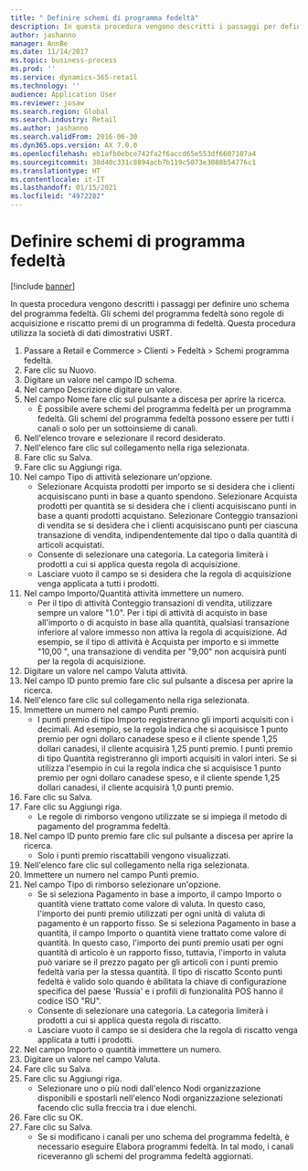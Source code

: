 ```yaml
---
title: " Definire schemi di programma fedeltà"
description: In questa procedura vengono descritti i passaggi per definire uno schema del programma fedeltà.
author: jashanno
manager: AnnBe
ms.date: 11/14/2017
ms.topic: business-process
ms.prod: ''
ms.service: dynamics-365-retail
ms.technology: ''
audience: Application User
ms.reviewer: josaw
ms.search.region: Global
ms.search.industry: Retail
ms.author: jashanno
ms.search.validFrom: 2016-06-30
ms.dyn365.ops.version: AX 7.0.0
ms.openlocfilehash: eb1afb0ebce742fa2f6accd65e553df6607107a4
ms.sourcegitcommit: 38d40c331c8894acb7b119c5073e3088b54776c1
ms.translationtype: HT
ms.contentlocale: it-IT
ms.lasthandoff: 01/15/2021
ms.locfileid: "4972282"
---
```

# <a name="define-loyalty-schemes"></a> Definire schemi di programma fedeltà

[!include [banner](../includes/banner.md)]

In questa procedura vengono descritti i passaggi per definire uno schema del programma fedeltà. Gli schemi del programma fedeltà sono regole di acquisizione e riscatto premi di un programma di fedeltà. Questa procedura utilizza la società di dati dimostrativi USRT.

1. Passare a Retail e Commerce > Clienti > Fedeltà > Schemi programma fedeltà.
2. Fare clic su Nuovo.
3. Digitare un valore nel campo ID schema.
4. Nel campo Descrizione digitare un valore.
5. Nel campo Nome fare clic sul pulsante a discesa per aprire la ricerca.
    * È possibile avere schemi del programma fedeltà per un programma fedeltà. Gli schemi del programma fedeltà possono essere per tutti i canali o solo per un sottoinsieme di canali.  
6. Nell'elenco trovare e selezionare il record desiderato.
7. Nell'elenco fare clic sul collegamento nella riga selezionata.
8. Fare clic su Salva.
9. Fare clic su Aggiungi riga.
10. Nel campo Tipo di attività selezionare un'opzione.
    * Selezionare Acquista prodotti per importo se si desidera che i clienti acquisiscano punti in base a quanto spendono. Selezionare Acquista prodotti per quantità se si desidera che i clienti acquisiscano punti in base a quanti prodotti acquistano.  Selezionare Conteggio transazioni di vendita se si desidera che i clienti acquisiscano punti per ciascuna transazione di vendita, indipendentemente dal tipo o dalla quantità di articoli acquistati.  
    * Consente di selezionare una categoria. La categoria limiterà i prodotti a cui si applica questa regola di acquisizione.  
    * Lasciare vuoto il campo se si desidera che la regola di acquisizione venga applicata a tutti i prodotti.  
11. Nel campo Importo/Quantità attività immettere un numero.
    *  Per il tipo di attività Conteggio transazioni di vendita, utilizzare sempre un valore "1.0". Per i tipi di attività di acquisto in base all'importo o di acquisto in base alla quantità, qualsiasi transazione inferiore al valore immesso non attiva la regola di acquisizione. Ad esempio, se il tipo di attività è Acquista per importo e si immette "10,00 ", una transazione di vendita per "9,00" non acquisirà punti per la regola di acquisizione.  
12. Digitare un valore nel campo Valuta attività.
13. Nel campo ID punto premio fare clic sul pulsante a discesa per aprire la ricerca.
14. Nell'elenco fare clic sul collegamento nella riga selezionata.
15. Immettere un numero nel campo Punti premio.
    * I punti premio di tipo Importo registreranno gli importi acquisiti con i decimali. Ad esempio, se la regola indica che si acquisisce 1 punto premio per ogni dollaro canadese speso e il cliente spende 1,25 dollari canadesi, il cliente acquisirà 1,25 punti premio. I punti premio di tipo Quantità registreranno gli importi acquisiti in valori interi. Se si utilizza l'esempio in cui la regola indica che si acquisisce 1 punto premio per ogni dollaro canadese speso, e il cliente spende 1,25 dollari canadesi, il cliente acquisirà 1,0 punti premio.  
16. Fare clic su Salva.
17. Fare clic su Aggiungi riga.
    * Le regole di rimborso vengono utilizzate se si impiega il metodo di pagamento del programma fedeltà.  
18. Nel campo ID punto premio fare clic sul pulsante a discesa per aprire la ricerca.
    * Solo i punti premio riscattabili vengono visualizzati.  
19. Nell'elenco fare clic sul collegamento nella riga selezionata.
20. Immettere un numero nel campo Punti premio.
21. Nel campo Tipo di rimborso selezionare un'opzione.
    * Se si seleziona Pagamento in base a importo, il campo Importo o quantità viene trattato come valore di valuta. In questo caso, l'importo dei punti premio utilizzati per ogni unità di valuta di pagamento è un rapporto fisso. Se si seleziona Pagamento in base a quantità, il campo Importo o quantità viene trattato come valore di quantità. In questo caso, l'importo dei punti premio usati per ogni quantità di articolo è un rapporto fisso, tuttavia, l'importo in valuta può variare se il prezzo pagato per gli articoli con i punti premio fedeltà varia per la stessa quantità. Il tipo di riscatto Sconto punti fedeltà è valido solo quando è abilitata la chiave di configurazione specifica del paese 'Russia' e i profili di funzionalità POS hanno il codice ISO "RU".  
    * Consente di selezionare una categoria. La categoria limiterà i prodotti a cui si applica questa regola di riscatto.  
    * Lasciare vuoto il campo se si desidera che la regola di riscatto venga applicata a tutti i prodotti.  
22. Nel campo Importo o quantità immettere un numero.
23. Digitare un valore nel campo Valuta.
24. Fare clic su Salva.
25. Fare clic su Aggiungi riga.
    * Selezionare uno o più nodi dall'elenco Nodi organizzazione disponibili e spostarli nell'elenco Nodi organizzazione selezionati facendo clic sulla freccia tra i due elenchi.  
26. Fare clic su OK.
27. Fare clic su Salva.
    * Se si modificano i canali per uno schema del programma fedeltà, è necessario eseguire Elabora programmi fedeltà. In tal modo, i canali riceveranno gli schemi del programma fedeltà aggiornati.  

